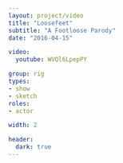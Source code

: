 ```yaml
---
layout: project/video
title: "Loosefeet"
subtitle: "A Footloose Parody"
date: "2016-04-15"

video:
  youtube: WVQl6LpepPY

group: rig
types:
- show
- sketch
roles:
- actor

width: 2

header:
  dark: true
---
```

